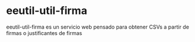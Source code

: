 # eeutil-util-firma
eeutil-util-firma es un servicio web pensado para obtener CSVs a partir de firmas o justificantes de firmas
